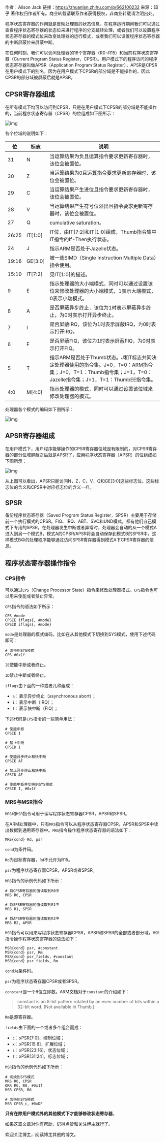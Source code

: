 作者：Ailson Jack
链接：https://zhuanlan.zhihu.com/p/662100232
来源：知乎
著作权归作者所有。商业转载请联系作者获得授权，非商业转载请注明出处。



程序状态寄存器的作用就是反映处理器的状态信息。在程序运行期间我们可以通过查看程序状态寄存器的状态位来进行程序的分支跳转处理，或者我们可以设置程序状态寄存器的模式位来改变处理器的运行模式，或者我们可以设置程序状态寄存器的中断屏蔽位来屏蔽中断。

在任何时刻，我们可以访问处理器的16个寄存器（R0~R15）和当前程序状态寄存器（Current Program Status Register，CPSR）。用户模式下的程序访问的程序状态寄存器叫做APSR（Application Program Status Register），APSR是CPSR在用户模式下的别名，因为在用户模式下CPSR的部分域是不能操作的，因此CPSR的部分域被屏蔽后就是APSR。

## **CPSR寄存器组成** 

在所有模式下均可以访问到CPSR，只是在用户模式下CPSR的部分域是不能操作的，当前程序状态寄存器（CPSR）的位组成如下图所示：

![img](pic/v2-68c99cda10e91b2d4ba9a6f99f044681_720w.png)

各个位域的说明如下：

| 位    | 标志    | 说明                                                         |
| ----- | ------- | ------------------------------------------------------------ |
| 31    | N       | 当运算结果为负且运算指令要求更新寄存器时，该位会被置位。     |
| 30    | Z       | 当运算结果为0且运算指令要求更新寄存器时，该位会被置位。      |
| 29    | C       | 当运算结果产生进位且指令要求更新寄存器时，该位会被置位。     |
| 28    | V       | 当运算结果产生符号位溢出且指令要求更新寄存器时，该位会被置位。 |
| 27    | Q       | cumulative saturation。                                      |
| 26:25 | IT[1:0] | IT位，由IT[7:2]和IT[1:0]组成，Thumb指令集中IT指令的If-Then执行状态。 |
| 24    | J       | 指示ARM是否处于Jazelle状态。                                 |
| 19:16 | GE[3:0] | 被一些SIMD（Single Instruction Multiple Data）指令使用。     |
| 15:10 | IT[7:2] | 见IT[1:0]的描述。                                            |
| 9     | E       | 指示处理器的大小端模式，同时可以通过设置该位来修改处理器的大小端模式，1表示大端模式，0表示小端模式。 |
| 8     | A       | 是否屏蔽异步终止，该位为1时表示屏蔽异步终止，为0时表示打开异步终止。 |
| 7     | I       | 是否屏蔽IRQ，该位为1时表示屏蔽IRQ，为0时表示打开IRQ。        |
| 6     | F       | 是否屏蔽FIQ，该位为1时表示屏蔽FIQ，为0时表示打开FIQ。        |
| 5     | T       | 指示ARM是否处于Thumb状态。J和T标志共同决定处理器使用的指令集。J=0，T=0：ARM指令集；J=0，T=1：Thumb指令集；J=1，T=0：Jazelle指令集；J=1，T=1：ThumbEE指令集。 |
| 4:0   | M[4:0]  | 指示处理器的模式，同时可以通过设置该位域来修改处理器的模式。 |

处理器各个模式的编码如下图所示：

![img](pic/v2-f5d4dbd591d0eb2434047d96e5658954_720w.jpg)

## **APSR寄存器组成** 

在用户模式下，用户程序能够操作的CPSR寄存器位域是有限制的，对CPSR寄存器的部分位域屏蔽之后就是APSR了，应用程序状态寄存器（APSR）的位组成如下图所示：

![img](pic/v2-73b6540dd1be5eac6fee2f1773d84999_720w.png)

从上图可以看出，APSR只能访问N，Z，C，V，Q和GE[3:0]这些标志位，这些标志位的含义和CPSR中对应标志位的含义一样。

## **SPSR** 

备份程序状态寄存器（Saved Program Status Register，SPSR）主要用于存储前一个执行模式的CPSR。FIQ、IRQ、ABT、SVC和UND模式，都有他们自己模式下专用的SPSR。在处理器发生中断或者异常时，处理器会自动的从一个模式A进入到另一个模式B，模式A的CPSR/APSR将会自动保存到模式B的SPSR中，这样模式B中的处理程序能够通过访问SPSR寄存器得到模式A下CPSR寄存器的信息。

## **程序状态寄存器操作指令** 

### **CPS指令**

可以通过`CPS`（Change Processor State）指令来修改处理器模式。`CPS`指令也可以用来使能或者禁止异常。

`CPS`指令的语法如下所示：

```assembly
CPS #mode
CPSIE iflags{, #mode}
CPSID iflags{, #mode}
```

`mode`是处理器的模式编码，比如在从其他模式下切换到SYS模式，使用下述代码即可：

```assembly
# 切换到SYS模式
CPS #0x1f
```

`IE`使能中断或者终止。

`ID`禁止中断或者终止。

`iflags`由下面的一种或者几种组成：

- `a`：表示异步终止（asynchronous abort）；
- `i`：表示中断（IRQ）；
- `f`：表示快中断（FIQ）；

下述代码是`CPS`指令的一些简单用法：

```assembly
# 使能中断
CPSIE I

# 禁止中断
CPSID I

# 使能异步终止和快中断
CPSIE AF

# 禁止异步终止和快中断
CPSID AF

# 使能中断并切换到SYS模式
CPSIE I, #0x1f
```

### **MRS与MSR指令**

`MRS`和`MSR`指令可用于读写程序状态寄存器CPSR，APSR和SPSR。

在ARM处理器中，只有`MRS`指令可以从程序状态寄存器CPSR，APSR和SPSR中读出数据到通用寄存器中。`MRS`指令操作程序状态寄存器的语法如下：

```assembly
MRS{cond} Rd, psr
```

`cond`为条件码。

`Rd`为目标寄存器，`Rd`不允许为R15。

`psr`为程序状态寄存器CPSR，APSR或者SPSR。

`MRS`指令的示例代码如下所示：

```assembly
# 将CPSR寄存器的值读取到R0中
MRS R0, CPSR

# 将SPSR寄存器的值读取到R1中
MRS R1, SPSR

# 将APSR寄存器的值读取到R2中
MRS R2, APSR
```

`MSR`指令可以用来写程序状态寄存器CPSR，APSR和SPSR的全部或者部分域。`MSR`指令操作程序状态寄存器的语法如下：

```assembly
MSR{cond} psr, #constant
MSR{cond} psr, Rm
MSR{cond} psr_fields, #constant
MSR{cond} psr_fields, Rm
```

`cond`为条件码。

`psr`为程序状态寄存器CPSR或者SPSR。

`constant`是一个8位立即数。ARM文档对于`constant`的介绍如下：

>  constant is an 8-bit pattern rotated by an even number of bits within a 32-bit word. (Not available in Thumb.)

`Rm`是源寄存器。

`fields`由下面的一个或者多个组合而成：

- `c`：xPSR[7:0]，控制位域；
- `x`：xPSR[15:8]，扩展位域；
- `s`：xPSR[23:16]，状态位域；
- `f`：xPSR[31:24]，标志位域；

`MSR`指令的示例代码如下所示：

```assembly
# 切换到SYS模式
MRS R0, CPSR
ORR R0, R0, #0x1f
MSR CPSR, R0

# 切换到SYS模式
MSR CPSR_c, #0xDF
```

**只有在除用户模式外的其他模式下才能够修改状态寄存器**。

如果这篇文章对你有帮助，记得点赞和关注博主就行了。

欢迎关注博主，阅读博主其他的博文。